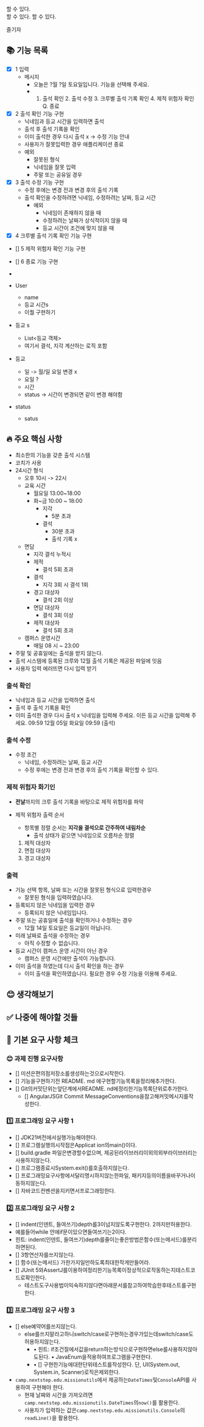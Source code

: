 할 수 있다.  
할 수 있다.
할 수 있다.

즐기자

## 📚 기능 목록

- [x] 1 입력
    - 메시지
        - 오늘은 ?월 ?일 토요일입니다. 기능을 선택해 주세요.
        -
            1. 출석 확인 2. 출석 수정 3. 크루별 출석 기록 확인 4. 제적 위험자 확인 Q. 종료
- [x] 2 출석 확인 기능 구현
    - 닉네임과 등교 시간을 입력하면 출석
    - 출석 후 출석 기록을 확인
    - 이미 출석한 경우 다시 출석 x -> 수정 기능 안내
    - 사용자가 잘못입력한 경우 애플리케이션 종료
    - 예외
        - 잘못된 형식
        - 닉네임을 잘못 입력
        - 주말 또는 공유일 경우
- [x] 3 출석 수정 기능 구현
    - 수정 후에는 변경 전과 변경 후의 출석 기록
    - 출석 확인을 수정하려면 닉네임, 수정하려는 날짜, 등교 시간
        - 예외
            - 닉네임이 존재하지 않을 때
            - 수정하려는 날짜가 상식적이지 않을 때
            - 등교 시간이 조건에 맞지 않을 때
- [x] 4 크루별 출석 기록 확인 기능 구현
- [] 5 제적 위험자 확인 기능 구현
- [] 6 종료 기능 구현
-

- User
    - name
    - 등교 시간s
    - 이퀄 구현하기
- 등교 s
    - List<등교 객체>
    - 여기서 결석, 지각 계산하는 로직 포함
- 등교
    - 일 -> 월/일 요일 변경 x
    - 요일 ?
    - 시간
    - status -> 시간이 변경되면 같이 변경 해야함
- status
    - satus

## 🔥 주요 핵심 사항

- 최소한의 기능을 갖춘 출석 시스템
- 코치가 사용
- 24시간 형식
    - 오후 10시 -> 22시
    - 교육 시간
        - 월요일 13:00~18:00
        - 화~금 10:00 ~ 18:00
            - 지각
                - 5분 초과
            - 결석
                - 30분 초과
                - 출석 기록 x
    - 면담
        - 지각 결석 누적시
        - 제적
            - 결석 5회 초과
        - 결석
            - 지각 3회 시 결석 1회
        - 경고 대상자
            - 결석 2회 이상
        - 면담 대상자
            - 결석 3회 이상
        - 제적 대상자
            - 결석 5회 초과
    - 캠퍼스 운영시간
        - 매일 08 시 ~ 23:00
- 주말 및 공휴일에는 출석을 받지 않는다.
- 출석 시스템에 등록된 크루와 12월 출석 기록은 제공된 파일에 잇음
- 사용자 입력 에러뜨면 다시 입력 받기

### 출석 확인

- 닉네임과 등교 시간을 입력하면 출석
- 출석 후 출석 기록을 확인
- 이미 출석한 경우 다시 출석 x
  닉네임을 입력해 주세요.
  이든
  등교 시간을 입력해 주세요.
  09:59
  12월 05일 화요일 09:59 (출석)

### 출석 수정

- 수정 조건
    - 닉네임, 수정하려는 날짜, 등교 시간
    - 수정 후에는 변경 전과 변경 후의 출석 기록을 확인할 수 있다.

### 제적 위험자 화기인

- **전날**까지의 크루 출석 기록을 바탕으로 제적 위험자를 파악
- 제적 위험자 출력 순서
    - 항목별 정렬 순서는 **지각을 결석으로 간주하여 내림차순**
        - 출석 상태가 같으면 닉네임으로 오름차순 정렬

    1. 제적 대상자
    2. 면접 대상자
    3. 경고 대상자

### 출력

- 기능 선택 항목, 날짜 또는 시간을 잘못된 형식으로 입력한경우
    - 잘못된 형식을 입력하였습니다.
- 등록되지 않은 닉네임을 입력한 경우
    - 등록되지 않은 닉네임입니다.
- 주말 또는 공휴일에 출석을 확인하거나 수정하는 경우
    - 12월 14일 토요일은 등교일이 아닙니다.
- 미래 날짜로 출석을 수정하는 경우
    - 아직 수정할 수 없습니다.
- 등교 시간이 캠퍼스 운영 시간이 아닌 경우
    - 캠퍼스 운영 시간에만 출석이 가능합니다.
- 이미 출석을 하였는데 다시 출석 확인을 하는 경우
    - 이미 출석을 확인하였습니다. 필요한 경우 수정 기능을 이용해 주세요.

## 😊 생각해보기

## ✅ 나중에 해야할 것들

## 🚨 기본 요구 사항 체크

### 😊 과제 진행 요구사항

- [] 미션은편의점저장소를생성하는것으로시작한다.
- [] 기능을구현하기전 README. md 에구현할기능목록을정리해추가한다.
- [] Git의커밋단위는앞단계에서README. nd에정리한기능목록단위로추가한다.
    - [] AngularJSGit Commit MessageConventions을참고해커밋메시지를작성한다.

### 1️⃣ 프로그래밍 요구 사항 1

- [] JDK21버전에서실행가능해야한다.
- [] 프로그램실행의시작점은Applicat ion의main()이다.
- [] build.gradle 파일은변경할수없으며, 제공된라이브러리이외의외부라이브러리는사용하지않는다.
- [] 프로그램종료시System.exit()를호출하지않는다.
- [] 프로그래밍요구사항에서달리명시하지않는한파일, 패키지등의이름을바꾸거나이동하지않는다.
- [] 자바코드컨벤션을지키면서프로그래밍한다.

### 2️⃣ 프로그래밍 요구 사항 2

- [] indent(인덴트, 들여쓰기)depth를3이넘지않도록구현한다. 2까지만허용한다.
- 예를들어while 안에if문이있으면들여쓰기는2이다.
- 힌트: indent(인덴트, 들여쓰기)depth를줄이는좋은방법은함수(또는메서드)를분리하면된다.
- [] 3항연산자를쓰지않는다.
- [] 함수(또는메서드) 가한가지일만하도록최대한작게만들어라.
- [] JUnit 5와AssertJ를이용하여정리한기능목록이정상적으로작동하는지테스트코드로확인한다.
    - 테스트도구사용법이익숙하지않다면아래문서를참고하여학습한후테스트를구현한다.

### 3️⃣ 프로그래밍 요구 사항 3

- [] else예약어를쓰지않는다.
    - else를쓰지말라고하니switch/case로구현하는경우가있는데switch/case도허용하지않는다.
        - • 힌트: if조건절에서값을return하는방식으로구현하면else를사용하지않아도된다. • JavaEnum을적용하여프로그램을구현한다.
        - • [] 구현한기능에대한단위테스트를작성한다. 단, UI(System.out, System.in, Scanner)로직은제외한다.
- `camp.nextstep.edu.missionutils`에서 제공하는`DateTimes`및`Console`API를 사용하여 구현해야 한다.
    - 현재 날짜와 시간을 가져오려면`camp.nextstep.edu.missionutils.DateTimes`의`now()`를 활용한다.
    - 사용자가 입력하는 값은`camp.nextstep.edu.missionutils.Console`의`readLine()`을 활용한다.

